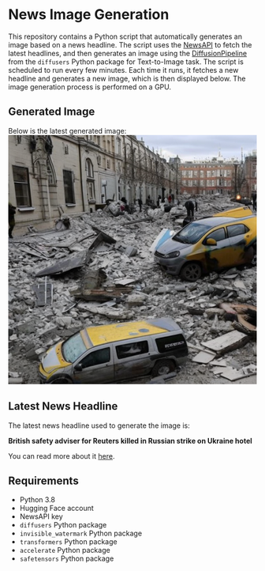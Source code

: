 # News Image Generation
This repository contains a Python script that automatically generates an image based on a news headline. The script uses the [NewsAPI](https://newsapi.org/) to fetch the latest headlines, and then generates an image using the [DiffusionPipeline](https://github.com/huggingface/diffusers) from the `diffusers` Python package for Text-to-Image task.
The script is scheduled to run every few minutes. Each time it runs, it fetches a new headline and generates a new image, which is then displayed below. The image generation process is performed on a GPU.

## Generated Image
Below is the latest generated image:
![Generated Image](image.png)

## Latest News Headline
The latest news headline used to generate the image is:

**British safety adviser for Reuters killed in Russian strike on Ukraine hotel**

You can read more about it [here](https://news.google.com/rss/articles/CBMinwFBVV95cUxNZjdTZko4bkt2aGpaWXB5QWpSbHlydE9FUXhTd0xOQjlkVHdUeTV6OW1zb2FYNHB1VDZvVTgzTVZGZktOX3ROQXB1eGRHMnQ1WThnSGk3Q1p1Z3RhZWhYNmExWXQxQWVIUmU5empiaUhKLTREc2Fjc1B5aWVSdDUzRV9zOEhuSjlzbDQyWDdnb0p6ZUc2SE00ZWlKSDRURTg?oc=5).

## Requirements
- Python 3.8
- Hugging Face account
- NewsAPI key
- `diffusers` Python package
- `invisible_watermark` Python package
- `transformers` Python package
- `accelerate` Python package
- `safetensors` Python package
